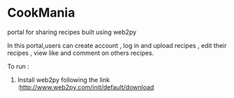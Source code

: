 # CookMania
portal for sharing recipes built using web2py

In this portal,users can create account , log in and upload recipes , edit their recipes , view like and comment on others recipes.

To run :<br>
1. Install web2py following the link :http://www.web2py.com/init/default/download <br>

